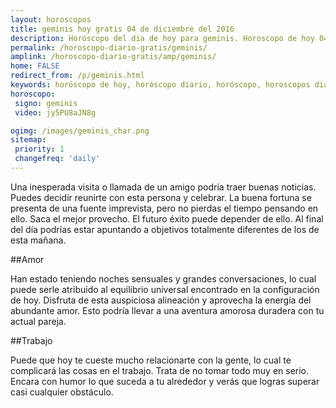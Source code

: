 ```yaml
---
layout: horoscopos
title: geminis hoy gratis 04 de diciembre del 2016 
description: Horóscopo del dia de hoy para geminis. Horoscopo de hoy 04 de diciembre del 2016. Las predicciones de amor, trabajo, vida personal gratis.
permalink: /horoscopo-diario-gratis/geminis/
amplink: /horoscopo-diario-gratis/amp/geminis/
home: FALSE
redirect_from: /p/geminis.html
keywords: horóscopo de hoy, horóscopo diario, horóscopo, horoscopos diarios gratis del dia de hoy, horóscopo diario gratis,horóscopo 2016, horóscopo esperanza gracia, horoscopo geminis hoy, horoscop, horóscopos gratis, horoscopo geminis, horoscopo geminis 2016, Tarot, Astrologia, Zodíaco, geminis, horoscopo gratis
horoscopo:
 signo: geminis
 video: jy5PU8aJN8g

ogimg: /images/geminis_char.png
sitemap:
 priority: 1
 changefreq: 'daily'
---
```



Una inesperada visita o llamada de un amigo podría traer buenas noticias. Puedes decidir reunirte con esta persona y celebrar. La buena fortuna se presenta de una fuente imprevista, pero no pierdas el tiempo pensando en ello. Saca el mejor provecho. El futuro éxito puede depender de ello. Al final del día podrías estar apuntando a objetivos totalmente diferentes de los de esta mañana.

##Amor

Han estado teniendo noches sensuales y grandes conversaciones, lo cual puede serle atribuido al equilibrio universal encontrado en la configuración de hoy. Disfruta de esta auspiciosa alineación y aprovecha la energía del abundante amor. Esto podría llevar a una aventura amorosa duradera con tu actual pareja.

##Trabajo

Puede que hoy te cueste mucho relacionarte con la gente, lo cual te complicará las cosas en el trabajo. Trata de no tomar todo muy en serio. Encara con humor lo que suceda a tu alrededor y verás que logras superar casi cualquier obstáculo.
